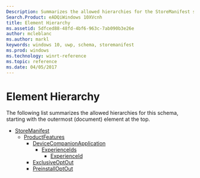 ```yaml
---
Description: Summarizes the allowed hierarchies for the StoreManifest schema
Search.Product: eADQiWindows 10XVcnh
title: Element Hierarchy
ms.assetid: 5dfced88-48fd-4bf6-963c-7ab090b3e26e
author: mcleblanc
ms.author: markl
keywords: windows 10, uwp, schema, storemanifest
ms.prod: windows
ms.technology: winrt-reference
ms.topic: reference
ms.date: 04/05/2017
---
```


# Element Hierarchy


The following list summarizes the allowed hierarchies for this schema, starting with the outermost (document) element at the top.

-   [StoreManifest](element-storemanifest.md)
    -   [ProductFeatures](element-productfeatures.md)
        -   [DeviceCompanionApplication](element-devicecompanionapplication.md)
            -   [ExperienceIds](element-experienceids.md)
                -   [ExperienceId](element-experienceid.md)
        -   [ExclusiveOptOut](element-exclusiveoptout.md)
        -   [PreinstallOptOut](element-preinstalloptout.md)

 

 



